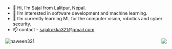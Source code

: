 - 👋 Hi, I’m Sajal from Lalitpur, Nepal.
- 👀 I’m interested in software development and machine learning.
- 🌱 I’m currently learning ML for the computer vision, robotics and cyber security.
- 📫 contact - sajalrokka321@gmail.com

<p align="center">
  <img align="left" src="https://github-readme-stats-me-sajal.vercel.app/api?username=naween321&count_private=true&show_icons=true&theme=tokyonight" alt="naween321"/>
  <img align="right" src="https://github-readme-stats-me-sajal.vercel.app/api/top-langs/?username=naween321&theme=tokyonight&hide_langs_below=1"/>
</p>
<!--
**me-sajal/me-sajal** is a ✨ _special_ ✨ repository because its `README.md` (this file) appears on your GitHub profile.

Here are some ideas to get you started:

- 🔭 I’m currently working on ...
- 🌱 I’m currently learning ...
- 👯 I’m looking to collaborate on ...
- 🤔 I’m looking for help with ...
- 💬 Ask me about ...
- 📫 How to reach me: ...
- 😄 Pronouns: ...
- ⚡ Fun fact: ...
-->

